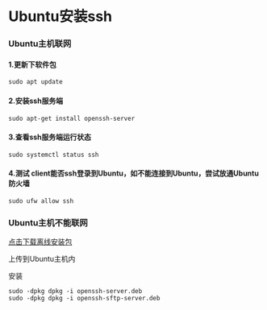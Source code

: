 # Ubuntu安装ssh

### Ubuntu主机联网

#### 1.更新下软件包

```
sudo apt update
```

#### 2.安装ssh服务端

```
sudo apt-get install openssh-server
```

#### 3.查看ssh服务端运行状态

```
sudo systemctl status ssh
```

#### 4.测试 client能否ssh登录到Ubuntu，如不能连接到Ubuntu，尝试放通Ubuntu防火墙

```
sudo ufw allow ssh
```

### Ubuntu主机不能联网

[点击下载离线安装包](https://drive.chjina.com/ISO/Linux/Ubuntu/deb%E5%8C%85/sshd/)

上传到Ubuntu主机内

安装

```
sudo -dpkg dpkg -i openssh-server.deb
sudo -dpkg dpkg -i openssh-sftp-server.deb 
```

